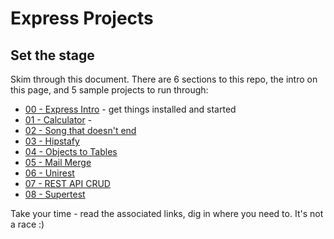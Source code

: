 # Express Projects

## Set the stage

Skim through this document.  There are 6 sections to this repo, the intro on this page, and 5 sample projects to run through:

- [00 - Express Intro](00-express-intro/README.md) - get things installed and started
- [01 - Calculator](01-calculator/README.md) -
- [02 - Song that doesn't end](02-song-that-doesnt-end/README.md)
- [03 - Hipstafy](03-hipstafy/README.md)
- [04 - Objects to Tables](04-objects-to-tables/README.md)
- [05 - Mail Merge](05-mail-merge/README.md)
- [06 - Unirest](05-unirest/README.md)
- [07 - REST API CRUD](07-rest-api-crud/README.md)
- [08 - Supertest](08-supertest/README.md)

Take your time - read the associated links, dig in where you need to.  It's not a race :)
